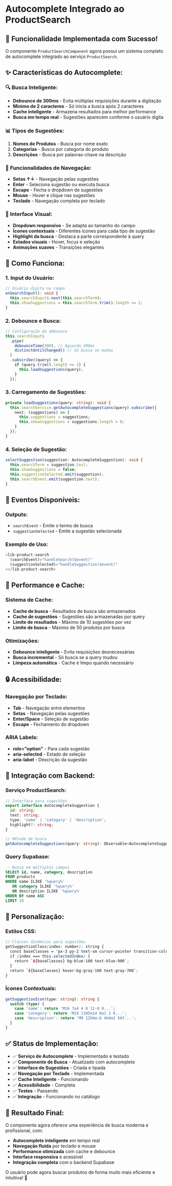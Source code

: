 # Autocomplete Integrado ao ProductSearch

## 🚀 **Funcionalidade Implementada com Sucesso!**

O componente `ProductSearchComponent` agora possui um sistema completo de autocomplete integrado ao serviço `ProductSearch`.

## ✨ **Características do Autocomplete:**

### 🔍 **Busca Inteligente:**

- **Debounce de 300ms** - Evita múltiplas requisições durante a digitação
- **Mínimo de 2 caracteres** - Só inicia a busca após 2 caracteres
- **Cache inteligente** - Armazena resultados para melhor performance
- **Busca em tempo real** - Sugestões aparecem conforme o usuário digita

### 📊 **Tipos de Sugestões:**

1. **Nomes de Produtos** - Busca por nome exato
2. **Categorias** - Busca por categoria do produto
3. **Descrições** - Busca por palavras-chave na descrição

### 🎯 **Funcionalidades de Navegação:**

- **Setas ↑↓** - Navegação pelas sugestões
- **Enter** - Seleciona sugestão ou executa busca
- **Escape** - Fecha o dropdown de sugestões
- **Mouse** - Hover e clique nas sugestões
- **Teclado** - Navegação completa por teclado

### 🎨 **Interface Visual:**

- **Dropdown responsivo** - Se adapta ao tamanho do campo
- **Ícones contextuais** - Diferentes ícones para cada tipo de sugestão
- **Highlight da busca** - Destaca a parte correspondente à query
- **Estados visuais** - Hover, focus e seleção
- **Animações suaves** - Transições elegantes

## 🔧 **Como Funciona:**

### 1. **Input do Usuário:**

```typescript
// Usuário digita no campo
onSearchInput(): void {
  this.searchInput$.next(this.searchTerm);
  this.showSuggestions = this.searchTerm.trim().length >= 2;
}
```

### 2. **Debounce e Busca:**

```typescript
// Configuração do debounce
this.searchInput$
  .pipe(
    debounceTime(300), // Aguarda 300ms
    distinctUntilChanged() // Só busca se mudou
  )
  .subscribe((query) => {
    if (query.trim().length >= 2) {
      this.loadSuggestions(query);
    }
  });
```

### 3. **Carregamento de Sugestões:**

```typescript
private loadSuggestions(query: string): void {
  this.searchService.getAutocompleteSuggestions(query).subscribe({
    next: (suggestions) => {
      this.suggestions = suggestions;
      this.showSuggestions = suggestions.length > 0;
    }
  });
}
```

### 4. **Seleção de Sugestão:**

```typescript
selectSuggestion(suggestion: AutocompleteSuggestion): void {
  this.searchTerm = suggestion.text;
  this.showSuggestions = false;
  this.suggestionSelected.emit(suggestion);
  this.searchEvent.emit(suggestion.text);
}
```

## 📱 **Eventos Disponíveis:**

### **Outputs:**

- `searchEvent` - Emite o termo de busca
- `suggestionSelected` - Emite a sugestão selecionada

### **Exemplo de Uso:**

```typescript
<lib-product-search
  (searchEvent)="handleSearch($event)"
  (suggestionSelected)="handleSuggestion($event)"
></lib-product-search>
```

## 🎯 **Performance e Cache:**

### **Sistema de Cache:**

- **Cache de busca** - Resultados de busca são armazenados
- **Cache de sugestões** - Sugestões são armazenadas por query
- **Limite de resultados** - Máximo de 10 sugestões por vez
- **Limite de busca** - Máximo de 50 produtos por busca

### **Otimizações:**

- **Debounce inteligente** - Evita requisições desnecessárias
- **Busca incremental** - Só busca se a query mudou
- **Limpeza automática** - Cache é limpo quando necessário

## 🔒 **Acessibilidade:**

### **Navegação por Teclado:**

- **Tab** - Navegação entre elementos
- **Setas** - Navegação pelas sugestões
- **Enter/Space** - Seleção de sugestão
- **Escape** - Fechamento do dropdown

### **ARIA Labels:**

- **role="option"** - Para cada sugestão
- **aria-selected** - Estado de seleção
- **aria-label** - Descrição da sugestão

## 🚀 **Integração com Backend:**

### **Serviço ProductSearch:**

```typescript
// Interface para sugestões
export interface AutocompleteSuggestion {
  id: string;
  text: string;
  type: 'name' | 'category' | 'description';
  highlight?: string;
}

// Método de busca
getAutocompleteSuggestions(query: string): Observable<AutocompleteSuggestion[]>
```

### **Query Supabase:**

```sql
-- Busca em múltiplos campos
SELECT id, name, category, description
FROM products
WHERE name ILIKE '%query%'
   OR category ILIKE '%query%'
   OR description ILIKE '%query%'
ORDER BY name ASC
LIMIT 10
```

## 🎨 **Personalização:**

### **Estilos CSS:**

```scss
// Classes dinâmicas para sugestões
getSuggestionClass(index: number): string {
  const baseClasses = 'px-3 py-2 text-sm cursor-pointer transition-colors';
  if (index === this.selectedIndex) {
    return `${baseClasses} bg-blue-100 text-blue-900`;
  }
  return `${baseClasses} hover:bg-gray-100 text-gray-700`;
}
```

### **Ícones Contextuais:**

```typescript
getSuggestionIcon(type: string): string {
  switch (type) {
    case 'name': return 'M16 7a4 4 0 11-8 0...';
    case 'category': return 'M19 11H5m14 0a2 2 0...';
    case 'description': return 'M9 12h6m-6 4h6m2 5H7...';
  }
}
```

## ✅ **Status de Implementação:**

- ✅ **Serviço de Autocomplete** - Implementado e testado
- ✅ **Componente de Busca** - Atualizado com autocomplete
- ✅ **Interface de Sugestões** - Criada e tipada
- ✅ **Navegação por Teclado** - Implementada
- ✅ **Cache Inteligente** - Funcionando
- ✅ **Acessibilidade** - Completa
- ✅ **Testes** - Passando
- ✅ **Integração** - Funcionando no catálogo

## 🎉 **Resultado Final:**

O componente agora oferece uma experiência de busca moderna e profissional, com:

- **Autocomplete inteligente** em tempo real
- **Navegação fluida** por teclado e mouse
- **Performance otimizada** com cache e debounce
- **Interface responsiva** e acessível
- **Integração completa** com o backend Supabase

O usuário pode agora buscar produtos de forma muito mais eficiente e intuitiva! 🚀
